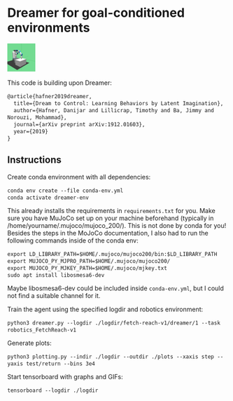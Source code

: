 # Dreamer for goal-conditioned environments

<img src="observation.png">

This code is building upon Dreamer:

```
@article{hafner2019dreamer,
  title={Dream to Control: Learning Behaviors by Latent Imagination},
  author={Hafner, Danijar and Lillicrap, Timothy and Ba, Jimmy and Norouzi, Mohammad},
  journal={arXiv preprint arXiv:1912.01603},
  year={2019}
}
```

## Instructions

Create conda environment with all dependencies:
```
conda env create --file conda-env.yml
conda activate dreamer-env
```
This already installs the requirements in `requirements.txt` for you. Make sure you have MuJoCo set up on your machine beforehand (typically in /home/yourname/.mujoco/mujoco_200/). This is not done by conda for you!
Besides the steps in the MoJoCo documentation, I also had to run the following commands inside of the conda env:

```
export LD_LIBRARY_PATH=$HOME/.mujoco/mujoco200/bin:$LD_LIBRARY_PATH
export MUJOCO_PY_MJPRO_PATH=$HOME/.mujoco/mujoco200/
export MUJOCO_PY_MJKEY_PATH=$HOME/.mujoco/mjkey.txt
sudo apt install libosmesa6-dev
```

Maybe libosmesa6-dev could be included inside `conda-env.yml`, but I could not find a suitable channel for it.

Train the agent using the specified logdir and robotics environment:

```
python3 dreamer.py --logdir ./logdir/fetch-reach-v1/dreamer/1 --task robotics_FetchReach-v1
```

Generate plots:

```
python3 plotting.py --indir ./logdir --outdir ./plots --xaxis step --yaxis test/return --bins 3e4
```

Start tensorboard with graphs and GIFs:

```
tensorboard --logdir ./logdir
```
